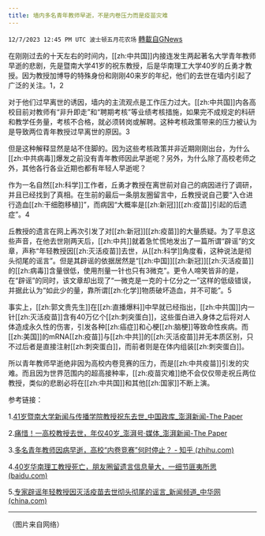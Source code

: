 ```yaml
---
title: 墙内多名青年教师早逝，不是内卷压力而是疫苗灾难
---
```

`12/7/2023 12:45 PM UTC 波士顿五月花农场` [轉載自GNews](https://gnews.org/articles/2082386)

在刚刚过去的十天左右的时间内，[[zh:中共国]]内接连发生两起著名大学青年教师早逝的悲剧，先是暨南大学41岁的祝东教授，后是华南理工大学40岁的丘勇才教授。因为教授加博导的特殊身份和刚刚40来岁的年纪，他们的去世在墙内引起了广泛的关注。1，2

对于他们过早离世的诱因，墙内的主流观点是工作压力过大。[[zh:中共国]]内各高校目前对教师有“非升即走”和“聘期考核”等业绩考核措施，如果完不成规定的科研和教学任务量，考核不合格，就必须转岗或解聘。这种考核政策带来的压力被认为是导致两位青年教授过早离世的原因。3

但是这种解释显然是站不住脚的。因为这些考核政策并非近期刚刚出台，为什么[[zh:中共病毒]]爆发之前没有青年教师因此早逝呢？另外，为什么除了高校老师之外，其他各行各业近期也都有年轻人早逝呢？

作为一名自然[[zh:科学]]工作者，丘勇才教授在离世前对自己的病因进行了调研，并且已经找到了真相。在生前的最后一条朋友圈留言中，丘教授说自己要“入仓进行造血[[zh:干细胞移植]]”，而病因“大概率是[[zh:新冠]][[zh:疫苗]]引起的后遗症”。4

丘教授的遗言在网上再次引发了对[[zh:新冠]][[zh:疫苗]]的大量质疑。为了平息这些声音，在他去世刚两天后，[[zh:中共]]就着急忙慌地发出了一篇所谓“辟谣”的文章，声称“年轻教授因[[zh:灭活疫苗]]去世，从[[zh:科学]]角度看，这种说法是彻头彻尾的谣言”。但是其辟谣的依据居然是“[[zh:中国]][[zh:新冠]][[zh:灭活疫苗]]的[[zh:病毒]]含量很低，使用剂量一针也只有3微克”。更令人啼笑皆非的是，在“辟谣”的同时，该文章却出现了“一微克是一克的十亿分之一”这样的低级错误，并据此认为“如此少的量，靠所谓[[zh:化学]]物质破坏造血，并不可能”。5

事实上，[[zh:郭文贵先生]]在[[zh:直播爆料]]中早就已经指出，[[zh:中共国]]内一针[[zh:灭活疫苗]]含有40万亿个[[zh:刺突蛋白]]，这些蛋白进入身体之后将对人体造成永久性的伤害，引发各种[[zh:癌症]]和心梗[[zh:脑梗]]等致命性疾病。而[[zh:美国]]的mRNA[[zh:疫苗]]与[[zh:中共]]的[[zh:灭活疫苗]]并无本质区别，只不过后者是直接注射[[zh:刺突蛋白]]，而前者则是在体内组装[[zh:刺突蛋白]]。

所以青年教师早逝绝非因为高校内卷竞赛的压力，而是[[zh:中共疫苗]]引发的灾难。而且因为世界范围内的超高接种率，[[zh:疫苗灾难]]绝不会仅仅带走祝丘两位教授，类似的悲剧必将在[[zh:中共国]]和其他[[zh:国家]]不断上演。

参考链接：

1.[41岁暨南大学新闻与传播学院教授祝东去世\_中国政库\_澎湃新闻-The Paper](https://www.thepaper.cn/newsDetail_forward_25411859)

2.[痛惜！一高校教授去世，年仅40岁\_澎湃号·媒体\_澎湃新闻-The Paper](https://www.thepaper.cn/newsDetail_forward_25568840)

3.[多名青年教师因病早逝，高校“内卷竞赛”何时停止？ - 知乎 (zhihu.com)](https://zhuanlan.zhihu.com/p/670546131)

4.[40岁华南理工教授死亡，朋友圈留遗言信息量大，一细节匪夷所思 (baidu.com)](https://baijiahao.baidu.com/s?id=1784452911835889337&wfr=spider&for=pc)

5.[专家辟谣年轻教授因灭活疫苗去世彻头彻尾的谣言\_新闻频道\_中华网 (china.com)](https://news.china.com/socialgd/10000169/20231205/45859534.html)

---
（图片来自网络）
